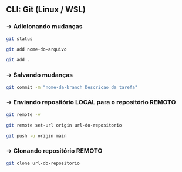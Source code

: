 ## CLI: Git (Linux / WSL)

### → **Adicionando mudanças**
```bash 
git status
```
```bash 
git add nome-do-arquivo
```
```bash 
git add .
```

### → **Salvando mudanças**
```bash 
git commit -m "nome-da-branch Descricao da tarefa"
```

### → **Enviando repositório LOCAL para o repositório REMOTO**
```bash 
git remote -v
```
```bash 
git remote set-url origin url-do-repositorio
```
```bash 
git push -u origin main
```

### → **Clonando repositório REMOTO**
```bash 
git clone url-do-repositorio
```
